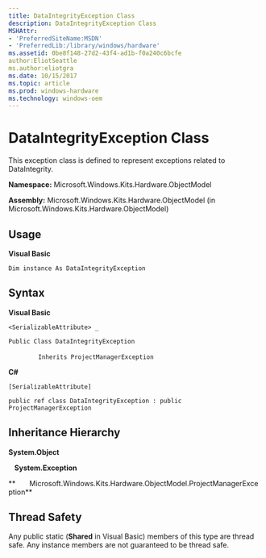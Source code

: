 ```yaml
---
title: DataIntegrityException Class
description: DataIntegrityException Class
MSHAttr:
- 'PreferredSiteName:MSDN'
- 'PreferredLib:/library/windows/hardware'
ms.assetid: 0be8f148-27d2-43f4-ad1b-f0a240c6bcfe
author:EliotSeattle
ms.author:eliotgra
ms.date: 10/15/2017
ms.topic: article
ms.prod: windows-hardware
ms.technology: windows-oem
---
```


# DataIntegrityException Class


This exception class is defined to represent exceptions related to DataIntegrity.

**Namespace:** Microsoft.Windows.Kits.Hardware.ObjectModel

**Assembly:** Microsoft.Windows.Kits.Hardware.ObjectModel (in Microsoft.Windows.Kits.Hardware.ObjectModel)

## <span id="Usage"></span><span id="usage"></span><span id="USAGE"></span>Usage


**Visual Basic**

`Dim instance As DataIntegrityException`

## <span id="Syntax"></span><span id="syntax"></span><span id="SYNTAX"></span>Syntax


**Visual Basic**

`<SerializableAttribute> _`

`Public Class DataIntegrityException`

               `Inherits ProjectManagerException`

**C#**

`[SerializableAttribute]`

`public ref class DataIntegrityException : public ProjectManagerException`

## <span id="Inheritance_Hierarchy"></span><span id="inheritance_hierarchy"></span><span id="INHERITANCE_HIERARCHY"></span>Inheritance Hierarchy


**System.Object**

   **System.Exception**

**       Microsoft.Windows.Kits.Hardware.ObjectModel.ProjectManagerException**

## <span id="Thread_Safety"></span><span id="thread_safety"></span><span id="THREAD_SAFETY"></span>Thread Safety


Any public static (**Shared** in Visual Basic) members of this type are thread safe. Any instance members are not guaranteed to be thread safe.

 

 






